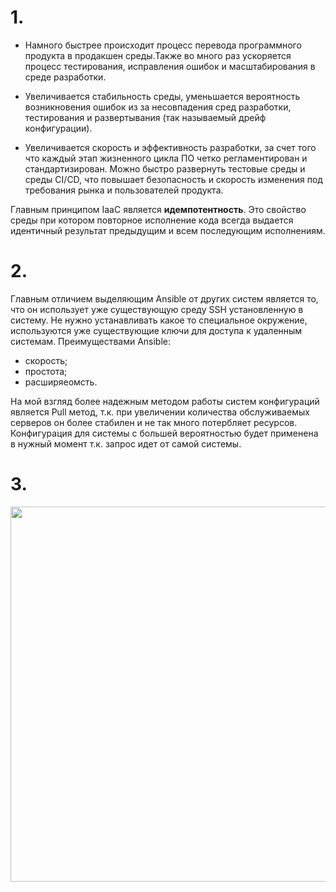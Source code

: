 # 1.

 - Намного быстрее происходит процесс перевода программного продукта в продакшен среды.Также во много раз ускоряется процесс тестирования, исправления ошибок и масштабирования в среде разработки.

- Увеличивается стабильность среды, уменьшается вероятность возникновения ошибок из за несовпадения сред разработки, тестирования и развертывания (так называемый дрейф конфигурации).

- Увеличивается скорость и эффективность разработки, за счет того что каждый этап жизненного цикла ПО четко регламентирован и стандартизирован. Можно быстро развернуть тестовые среды  и среды CI/CD, что повышает безопасность и скорость изменения под требования рынка и пользователей продукта. 

Главным принципом IaaC является **идемпотентность**. Это свойство среды при котором повторное исполнение кода всегда выдается идентичный результат предыдущим и всем последующим исполнениям.

# 2. 

Главным отличием выделяющим Ansible от других систем является то, что он использует уже существующую среду SSH установленную в систему. Не нужно устанавливать какое то специальное окружение, используются уже существующие ключи для доступа к удаленным системам.
Преимуществами Ansible:
- скорость;
- простота;
- расширяеомсть.

На мой взгляд более надежным методом работы систем конфигураций является Pull метод, т.к. при увеличении количества обслуживаемых серверов он более стабилен и не так много потербляет ресурсов. Конфигурация для системы с большей вероятностью будет применена в нужный момент т.к. запрос идет от самой системы.


# 3.

<img src="https://drive.google.com/uc?export=view&id=1Ub_jMB40IUUdeLGuPjEKgjm_NEmarmLV" width="600px">
